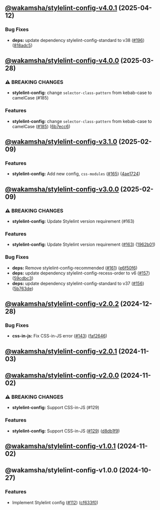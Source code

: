 ## [@wakamsha/stylelint-config-v4.0.1](https://github.com/wakamsha/frontend-tools/compare/@wakamsha/stylelint-config-v4.0.0...@wakamsha/stylelint-config-v4.0.1) (2025-04-12)

### Bug Fixes

* **deps:** update dependency stylelint-config-standard to v38 ([#196](https://github.com/wakamsha/frontend-tools/issues/196)) ([818adc5](https://github.com/wakamsha/frontend-tools/commit/818adc5c98662c165e554e5f2378096506329000))

## [@wakamsha/stylelint-config-v4.0.0](https://github.com/wakamsha/frontend-tools/compare/@wakamsha/stylelint-config-v3.1.0...@wakamsha/stylelint-config-v4.0.0) (2025-03-28)

### ⚠ BREAKING CHANGES

* **stylelint-config:** change `selector-class-pattern` from kebab-case to camelCase (#185)

### Features

* **stylelint-config:** change `selector-class-pattern` from kebab-case to camelCase ([#185](https://github.com/wakamsha/frontend-tools/issues/185)) ([6b7ecc6](https://github.com/wakamsha/frontend-tools/commit/6b7ecc6743974a610b9fc18dafb3fade8539c55f))

## [@wakamsha/stylelint-config-v3.1.0](https://github.com/wakamsha/frontend-tools/compare/@wakamsha/stylelint-config-v3.0.0...@wakamsha/stylelint-config-v3.1.0) (2025-02-09)

### Features

* **stylelint-config:** Add new config, `css-modules` ([#165](https://github.com/wakamsha/frontend-tools/issues/165)) ([4ae1724](https://github.com/wakamsha/frontend-tools/commit/4ae172479e486348b0d2064322b9f758d50adf68))

## [@wakamsha/stylelint-config-v3.0.0](https://github.com/wakamsha/frontend-tools/compare/@wakamsha/stylelint-config-v2.0.2...@wakamsha/stylelint-config-v3.0.0) (2025-02-09)

### ⚠ BREAKING CHANGES

* **stylelint-config:** Update Stylelint version requirement (#163)

### Features

* **stylelint-config:** Update Stylelint version requirement ([#163](https://github.com/wakamsha/frontend-tools/issues/163)) ([1962b01](https://github.com/wakamsha/frontend-tools/commit/1962b01bc76cb83a43181e0ba7cee9c9ec858f78))

### Bug Fixes

* **deps:** Remove stylelint-config-recommended ([#161](https://github.com/wakamsha/frontend-tools/issues/161)) ([e6f50f6](https://github.com/wakamsha/frontend-tools/commit/e6f50f63f2756eac6da5ffb84ddcacb1b376b82d))
* **deps:** update dependency stylelint-config-recess-order to v6 ([#157](https://github.com/wakamsha/frontend-tools/issues/157)) ([59cdbc3](https://github.com/wakamsha/frontend-tools/commit/59cdbc3692ca1287ec79b8db52b0e9c161f83eeb))
* **deps:** update dependency stylelint-config-standard to v37 ([#156](https://github.com/wakamsha/frontend-tools/issues/156)) ([5b763de](https://github.com/wakamsha/frontend-tools/commit/5b763de76cf88c6b81a5aea34f49c6ea306b56ed))

## [@wakamsha/stylelint-config-v2.0.2](https://github.com/wakamsha/frontend-tools/compare/@wakamsha/stylelint-config-v2.0.1...@wakamsha/stylelint-config-v2.0.2) (2024-12-28)

### Bug Fixes

* **css-in-js:** Fix CSS-in-JS error ([#143](https://github.com/wakamsha/frontend-tools/issues/143)) ([faf2646](https://github.com/wakamsha/frontend-tools/commit/faf2646528c46c3955e963197168074be4d0ab96))

## [@wakamsha/stylelint-config-v2.0.1](https://github.com/wakamsha/frontend-tools/compare/@wakamsha/stylelint-config-v2.0.0...@wakamsha/stylelint-config-v2.0.1) (2024-11-03)

## [@wakamsha/stylelint-config-v2.0.0](https://github.com/wakamsha/frontend-tools/compare/@wakamsha/stylelint-config-v1.0.1...@wakamsha/stylelint-config-v2.0.0) (2024-11-02)

### ⚠ BREAKING CHANGES

* **stylelint-config:** Support CSS-in-JS (#129)

### Features

* **stylelint-config:** Support CSS-in-JS ([#129](https://github.com/wakamsha/frontend-tools/issues/129)) ([d8db1f9](https://github.com/wakamsha/frontend-tools/commit/d8db1f9493e1299534bbeea569433322f0a2e16d))

## [@wakamsha/stylelint-config-v1.0.1](https://github.com/wakamsha/frontend-tools/compare/@wakamsha/stylelint-config-v1.0.0...@wakamsha/stylelint-config-v1.0.1) (2024-11-02)

## @wakamsha/stylelint-config-v1.0.0 (2024-10-27)

### Features

* Implement Stylelint config ([#112](https://github.com/wakamsha/frontend-tools/issues/112)) ([cf633f0](https://github.com/wakamsha/frontend-tools/commit/cf633f01e23ede24680c5a3b08e4b6b87aee6f35))
